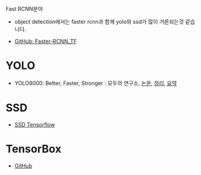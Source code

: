 Fast RCNN분야
- object detection에서는 faster rcnn과 함께 yolo와 ssd가 많이 거론되는것 같습니다.

- [GitHub: Faster-RCNN_TF](https://github.com/smallcorgi/Faster-RCNN_TF)

# YOLO
- YOLO9000: Better, Faster, Stronger : 모두의 연구소, [논문](https://arxiv.org/abs/1612.08242), [정리](http://www.modulabs.co.kr/DeepLAB_library/12796), [요약](https://www.facebook.com/groups/modulabs/permalink/1284949844903529/)

# SSD

- [SSD Tensorflow](https://medium.com/@mslavescu/dhruv-parthasarathy-you-can-try-ssd-tensorflow-very-easily-especially-if-you-use-my-gtarobotics-1e515e693d51)

# TensorBox

- [GitHub](https://github.com/TensorBox/TensorBox)
